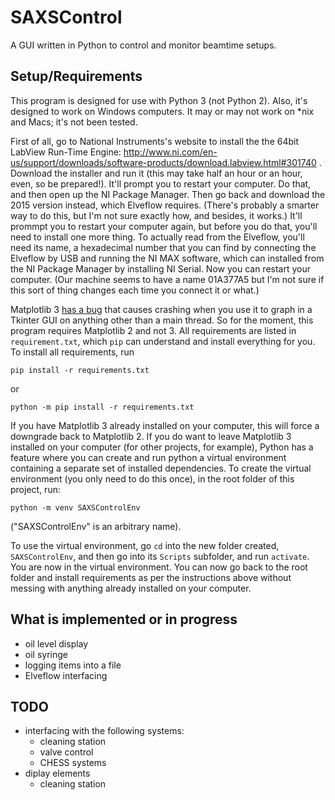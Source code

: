 # SAXSControl

A GUI written in Python to control and monitor beamtime setups.

## Setup/Requirements

This program is designed for use with Python 3 (not Python 2). Also, it's designed to work on Windows computers. It may or may not work on \*nix and Macs; it's not been tested.

First of all, go to National Instruments's website to install the the 64bit LabView Run-Time Engine: http://www.ni.com/en-us/support/downloads/software-products/download.labview.html#301740 . Download the installer and run it (this may take half an hour or an hour, even, so be prepared!). It'll prompt you to restart your computer. Do that, and then open up the NI Package Manager. Then go back and download the 2015 version instead, which Elveflow requires. (There's probably a smarter way to do this, but I'm not sure exactly how, and besides, it works.) It'll prommpt you to restart your computer again, but before you do that, you'll need to install one more thing. To actually read from the Elveflow, you'll need its name, a hexadecimal number that you can find by connecting the Elveflow by USB and running the NI MAX software, which can installed from the NI Package Manager by installing NI Serial. Now you can restart your computer. (Our machine seems to have a name 01A377A5 but I'm not sure if this sort of thing changes each time you connect it or what.)

Matplotlib 3 [has a bug](https://github.com/matplotlib/matplotlib/issues/13293) that causes crashing when you use it to graph in a Tkinter GUI on anything other than a main thread. So for the moment, this program requires Matplotlib 2 and not 3. All requirements are listed in `requirement.txt`, which `pip` can understand and install everything for you. To install all requirements, run

    pip install -r requirements.txt

or

    python -m pip install -r requirements.txt

If you have Matplotlib 3 already installed on your computer, this will force a downgrade back to Matplotlib 2. If you do want to leave Matplotlib 3 installed on your computer (for other projects, for example), Python has a feature where you can create and run python a virtual environment containing a separate set of installed dependencies. To create the virtual environment (you only need to do this once), in the root folder of this project, run:

    python -m venv SAXSControlEnv

("SAXSControlEnv" is an arbitrary name).

To use the virtual environment, go `cd` into the new folder created, `SAXSControlEnv`, and then go into its `Scripts` subfolder, and run `activate`. You are now in the virtual environment. You can now go back to the root folder and install requirements as per the instructions above without messing with anything already installed on your computer.

## What is implemented or in progress

- oil level display
- oil syringe
- logging items into a file
- Elveflow interfacing

## TODO

- interfacing with the following systems:
  - cleaning station
  - valve control
  - CHESS systems
- diplay elements
  - cleaning station
